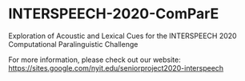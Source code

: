 # INTERSPEECH-2020-ComParE
Exploration of Acoustic and Lexical Cues for the INTERSPEECH 2020 Computational Paralinguistic Challenge

For more information, please check out our website: https://sites.google.com/nyit.edu/seniorproject2020-interspeech

